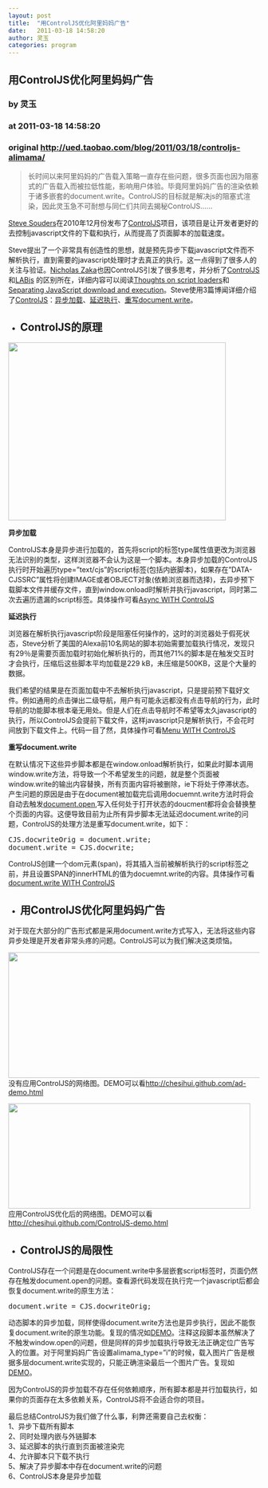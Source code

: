 ```yaml
---
layout: post
title:  "用ControlJS优化阿里妈妈广告"
date:   2011-03-18 14:58:20
author: 灵玉
categories: program
---
```


## 用ControlJS优化阿里妈妈广告
### by 灵玉
### at 2011-03-18 14:58:20
### original <http://ued.taobao.com/blog/2011/03/18/controljs-alimama/>

<blockquote><p>长时间以来阿里妈妈的广告载入策略一直存在些问题，很多页面也因为阻塞式的广告载入而被拉低性能，影响用户体验。毕竟阿里妈妈广告的渲染依赖于诸多嵌套的document.write。ControlJS的目标就是解决js的阻塞式渲染，因此灵玉急不可耐想与同仁们共同去揭秘ControlJS……</p></blockquote>
<p><a href="http://stevesouders.com/bio.html">Steve Souders</a>在2010年12月份发布了<a href="http://stevesouders.com/controljs/">ControlJS</a>项目，该项目是让开发者更好的去控制javascript文件的下载和执行，从而提高了页面脚本的加载速度。</p>
<p>Steve提出了一个非常具有创造性的思想，就是预先异步下载javascript文件而不解析执行，直到需要的javascript处理时才去真正的执行。这一点得到了很多人的关注与验证。<a href="http://www.nczonline.net/about/">Nicholas Zaka</a>也因ControlJS引发了很多思考，并分析了<a href="http://stevesouders.com/controljs/">ControlJS</a>和<a href="http://labjs.com/">LABjs</a> 的区别所在，详细内容可以阅读<a href="http://www.nczonline.net/blog/2010/12/21/thoughts-on-script-loaders/">Thoughts on script loaders</a>和<a href="http://www.nczonline.net/blog/2011/02/14/separating-javascript-download-and-execution/">Separating JavaScript download and execution</a>。Steve使用3篇博闻详细介绍了<a href="http://stevesouders.com/controljs/">ControlJS</a>：<a href="http://www.stevesouders.com/blog/2010/12/15/controljs-part-1/">异步加载</a>、<a href="http://www.stevesouders.com/blog/2010/12/15/controljs-part-2/">延迟执行</a>、<a href="http://www.stevesouders.com/blog/2010/12/15/controljs-part-3/">重写document.write</a>。</p>
<ul>
<li>
<h2><strong>ControlJS的原理</strong></h2>
</li>
</ul>
<p><a href="http://ued.taobao.com/blog/wp-content/uploads/2011/03/controlJS.jpg"><img src="http://ued.taobao.com/blog/wp-content/uploads/2011/03/controlJS.jpg" alt="" width="436" height="357"></a></p>
<p><strong><span></span>异步加载</strong></p>
<p>ControlJS本身是异步进行加载的，首先将script的标签type属性值更改为浏览器无法识别的类型，这样浏览器不会认为这是一个脚本。本身异步加载的ControlJS执行时开始遍历type=”text/cjs”的script标签(包括内嵌脚本)，如果存在”DATA-CJSSRC”属性将创建IMAGE或者OBJECT对象(依赖浏览器而选择)，去异步预下载脚本文件并缓存文件，直到window.onload时解析并执行javascript，同时第二次去遍历遗漏的script标签。具体操作可看<a href="http://stevesouders.com/controljs/examples/async.php?t=1300427794">Async WITH ControlJS</a></p>
<p><strong>延迟执行</strong></p>
<p>浏览器在解析执行javascript阶段是阻塞任何操作的，这时的浏览器处于假死状态，Steve分析了美国的Alexa前10名网站的脚本初始需要加载执行情况，发现只有29％是需要页面加载时初始化解析执行的，而其他71%的脚本是在触发交互时才会执行，压缩后这些脚本平均加载是229 kB，未压缩是500KB，这是个大量的数据。</p>
<p>我们希望的结果是在页面加载中不去解析执行javascript，只是提前预下载好文件。例如通用的点击弹出二级导航，用户有可能永远都没有点击导航的行为，此时导航的功能脚本根本毫无用处。但是人们在点击导航时不希望等太久javascript的执行，所以ControlJS会提前下载文件，这样javascript只是解析执行，不会花时间放到下载文件上。代码一目了然，具体操作可看<a href="http://stevesouders.com/controljs/examples/menu.php?t=1300288303">Menu WITH ControlJS</a></p>
<p><strong>重写document.write</strong></p>
<p>在默认情况下这些异步脚本都是在window.onload解析执行，如果此时脚本调用window.write方法，将导致一个不希望发生的问题，就是整个页面被window.write的输出内容替换，所有页面内容将被删除，ie下将处于停滞状态。产生问题的原因是由于在document被加载完后调用docuemnt.write方法时将会自动去触发<a href="https://developer.mozilla.org/en/document.write">document.open</a>,写入任何处于打开状态的doucment都将会会替换整个页面的内容。这便导致目前为止所有异步脚本无法延迟document.write的问题，ControlJS的处理方法是重写document.write，如下：</p>
<pre>CJS.docwriteOrig = document.write;
document.write = CJS.docwrite;</pre>
<p>ControlJS创建一个dom元素(span)，将其插入当前被解析执行的script标签之前，并且设置SPAN的innerHTML的值为docuemnt.write的内容。具体操作可看<a href="http://stevesouders.com/controljs/examples/docwrite.php?t=1300427794">document.write WITH ControlJS</a></p>
<ul>
<li>
<h2><strong>用ControlJS</strong>优化阿里妈妈广告</h2>
</li>
</ul>
<p>对于现在大部分的广告形式都是采用document.write方式写入，无法将这些内容异步处理是开发者非常头疼的问题。ControlJS可以为我们解决这类烦恼。</p>
<p><a href="http://ued.taobao.com/blog/wp-content/uploads/2011/03/ad-demo.jpg"><img src="http://ued.taobao.com/blog/wp-content/uploads/2011/03/ad-demo.jpg" alt="" width="745" height="252"></a><br>
没有应用ControlJS的网络图。DEMO可以看<a href="http://chesihui.github.com/ad-demo.html">http://chesihui.github.com/ad-demo.html</a></p>
<p><a href="http://ued.taobao.com/blog/wp-content/uploads/2011/03/control-demo.jpg"><img src="http://ued.taobao.com/blog/wp-content/uploads/2011/03/control-demo.jpg" alt="" width="485" height="211"></a><br>
应用ControlJS优化后的网络图。DEMO可以看<a href="http://chesihui.github.com/ControlJS-demo.html">http://chesihui.github.com/ControlJS-demo.html</a></p>
<ul>
<li>
<h2><strong>ControlJS的局限性</strong></h2>
</li>
</ul>
<p>ControlJS存在一个问题是在document.write中多层嵌套script标签时，页面仍然存在触发document.open的问题。查看源代码发现在执行完一个javascript后都会恢复document.write的原生方法：</p>
<pre>document.write = CJS.docwriteOrig;</pre>
<p>动态脚本的异步加载，同样使得document.write方法也是异步执行，因此不能恢复document.write的原生功能。复现的情况如<a href="http://chesihui.github.com/docwrite.htm">DEMO</a>。注释这段脚本虽然解决了不触发window.open的问题，但是同样的异步加载执行导致无法正确定位广告写入的位置。对于阿里妈妈广告设置alimama_type=”i”的时候，载入图片广告是根据多层document.write实现的，只能正确渲染最后一个图片广告。复现如<a href="http://chesihui.github.com/docwrite-ad.htm">DEMO</a>。</p>
<p>因为ControlJS的异步加载不存在任何依赖顺序，所有脚本都是并行加载执行，如果你的页面存在太多依赖关系，ControlJS将不会适合你的项目。</p>
<p>最后总结ControlJS为我们做了什么事，利弊还需要自己去权衡：<br>
1、异步下载所有脚本<br>
2、同时处理内嵌与外链脚本<br>
3、延迟脚本的执行直到页面被渲染完<br>
4、允许脚本只下载不执行<br>
5、解决了异步脚本中存在document.write的问题<br>
6、ControlJS本身是异步加载</p>